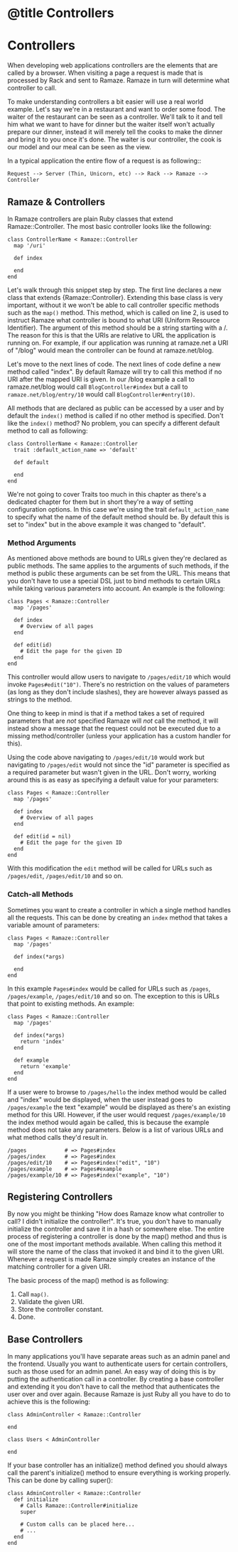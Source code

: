 # @title Controllers
# Controllers

When developing web applications controllers are the elements that are called
by a browser. When visiting a page a request is made that is processed by Rack
and sent to Ramaze. Ramaze in turn will determine what controller to call.

To make understanding controllers a bit easier will use a real world example.
Let's say we're in a restaurant and want to order some food. The waiter of the
restaurant can be seen as a controller. We'll talk to it and tell him what we
want to have for dinner but the waiter itself won't actually prepare our dinner,
instead it will merely tell the cooks to make the dinner and bring it to you once
it's done. The waiter is our controller, the cook is our model and our meal can
be seen as the view.

In a typical application the entire flow of a request is as following::

    Request --> Server (Thin, Unicorn, etc) --> Rack --> Ramaze --> Controller

## Ramaze & Controllers

In Ramaze controllers are plain Ruby classes that extend Ramaze::Controller. The
most basic controller looks like the following:

    class ControllerName < Ramaze::Controller
      map '/uri'

      def index

      end
    end

Let's walk through this snippet step by step. The first line declares a new
class that extends {Ramaze::Controller}. Extending this base class is very
important, without it we won't be able to call controller specific methods such
as the `map()` method. This method, which is called on line 2, is used to instruct
Ramaze what controller is bound to what URI (Uniform Resource Identifier). The
argument of this method should be a string starting with a /. The reason for
this is that the URIs are relative to URL the application is running on. For
example, if our application was running at ramaze.net a URI of "/blog" would
mean the controller can be found at ramaze.net/blog.

Let's move to the next lines of code. The next lines of code define a new method
called "index". By default Ramaze will try to call this method if no URI after
the mapped URI is given. In our /blog example a call to ramaze.net/blog would
call `BlogController#index` but a call to `ramaze.net/blog/entry/10` would call
`BlogController#entry(10)`.

All methods that are declared as public can be accessed by a user and by default
the `index()` method is called if no other method is specified. Don't like the
`index()` method? No problem, you can specify a different default method to call
as following:

    class ControllerName < Ramaze::Controller
      trait :default_action_name => 'default'

      def default

      end
    end

We're not going to cover Traits too much in this chapter as there's a dedicated
chapter for them but in short they're a way of setting configuration options. In
this case we're using the trait `default_action_name` to specify what the name
of the default method should be. By default this is set to "index" but in the
above example it was changed to "default".

### Method Arguments

As mentioned above methods are bound to URLs given they're declared as public
methods. The same applies to the arguments of such methods, if the method is
public these arguments can be set from the URL. This means that you don't have
to use a special DSL just to bind methods to certain URLs while taking various
parameters into account. An example is the following:

    class Pages < Ramaze::Controller
      map '/pages'

      def index
        # Overview of all pages
      end

      def edit(id)
        # Edit the page for the given ID
      end
    end

This controller would allow users to navigate to `/pages/edit/10` which would
invoke `Pages#edit("10")`. There's no restriction on the values of parameters
(as long as they don't include slashes), they are however always passed as
strings to the method.

One thing to keep in mind is that if a method takes a set of required parameters
that are *not* specified Ramaze will *not* call the method, it will instead show
a message that the request could not be executed due to a missing
method/controller (unless your application has a custom handler for this).

Using the code above navigating to `/pages/edit/10` would work but navigating to
`/pages/edit` would not since the "id" parameter is specified as a required
parameter but wasn't given in the URL. Don't worry, working around this is as
easy as specifying a default value for your parameters:

    class Pages < Ramaze::Controller
      map '/pages'

      def index
        # Overview of all pages
      end

      def edit(id = nil)
        # Edit the page for the given ID
      end
    end

With this modification the `edit` method will be called for URLs such as
`/pages/edit`, `/pages/edit/10` and so on.

### Catch-all Methods

Sometimes you want to create a controller in which a single method handles all
the requests. This can be done by creating an `index` method that takes a
variable amount of parameters:

    class Pages < Ramaze::Controller
      map '/pages'

      def index(*args)

      end
    end

In this example `Pages#index` would be called for URLs such as `/pages`,
`/pages/example`, `/pages/edit/10` and so on. The exception to this is URLs that
point to existing methods. An example:

    class Pages < Ramaze::Controller
      map '/pages'

      def index(*args)
        return 'index'
      end

      def example
        return 'example'
      end
    end

If a user were to browse to `/pages/hello` the index method would be called and
"index" would be displayed, when the user instead goes to `/pages/example` the
text "example" would be displayed as there's an existing method for this URI.
However, if the user would request `/pages/example/10` the index method would
again be called, this is because the example method does not take any
parameters. Below is a list of various URLs and what method calls they'd result
in.

    /pages            # => Pages#index
    /pages/index      # => Pages#index
    /pages/edit/10    # => Pages#index("edit", "10")
    /pages/example    # => Pages#example
    /pages/example/10 # => Pages#index("example", "10")

## Registering Controllers

By now you might be thinking "How does Ramaze know what controller to call? I
didn't initialize the controller!". It's true, you don't have to manually
initialize the controller and save it in a hash or somewhere else. The entire
process of registering a controller is done by the map() method and thus is one
of the most important methods available. When calling this method it will store
the name of the class that invoked it and bind it to the given URI. Whenever a
request is made Ramaze simply creates an instance of the matching controller
for a given URI.

The basic process of the map() method is as following:

1. Call `map()`.
2. Validate the given URI.
3. Store the controller constant.
4. Done.

## Base Controllers

In many applications you'll have separate areas such as an admin panel and the
frontend. Usually you want to authenticate users for certain controllers, such
as those used for an admin panel. An easy way of doing this is by putting the
authentication call in a controller. By creating a base controller and extending
it you don't have to call the method that authenticates the user over and over
again. Because Ramaze is just Ruby all you have to do to achieve this is the
following:

    class AdminController < Ramaze::Controller

    end

    class Users < AdminController

    end

If your base controller has an initialize() method defined you should always
call the parent's initialize() method to ensure everything is working properly.
This can be done by calling super():

    class AdminController < Ramaze::Controller
      def initialize
        # Calls Ramaze::Controller#initialize
        super

        # Custom calls can be placed here...
        # ...
      end
    end
